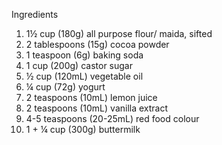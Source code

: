 Ingredients

1.  1½ cup (180g) all purpose flour/ maida, sifted
2.  2 tablespoons (15g) cocoa powder
3.  1 teaspoon (6g) baking soda
4.  1 cup (200g) castor sugar
5.  ½ cup (120mL) vegetable oil
6.  ¼ cup (72g) yogurt
7.  2 teaspoons (10mL) lemon juice
8.  2 teaspoons (10mL) vanilla extract
9.  4-5 teaspoons (20-25mL) red food colour
10. 1 + ¼ cup (300g) buttermilk